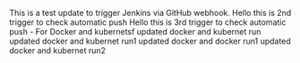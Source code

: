 This is a test update to trigger Jenkins via GitHub webhook.
Hello this is 2nd trigger to check automatic push
Hello this is 3rd trigger to check automatic push - For Docker and kubernetsf
updated docker and kubernet run
updated docker and kubernet run1
updated docker and docker run1
updated docker and kubernet run2
